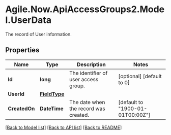 # Agile.Now.ApiAccessGroups2.Model.UserData
The record of User information.

## Properties

Name | Type | Description | Notes
------------ | ------------- | ------------- | -------------
**Id** | **long** | The identifier of user access group. | [optional] [default to 0]
**UserId** | [**FieldType**](FieldType.md) |  | 
**CreatedOn** | **DateTime** | The date when the record was created. | [default to "1900-01-01T00:00Z"]

[[Back to Model list]](../README.md#documentation-for-models) [[Back to API list]](../README.md#documentation-for-api-endpoints) [[Back to README]](../README.md)


